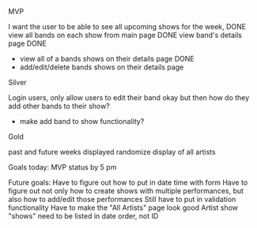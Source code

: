 MVP

I want the user to be able to see all upcoming shows for the week, DONE
view all bands on each show from main page DONE
view band's details page DONE
* view all of a bands shows on their details page DONE
* add/edit/delete bands shows on their details page


Silver

Login users, only allow users to edit their band
okay but then how do they add other bands to their show?
* make add band to show functionality?

Gold

past and future weeks displayed
randomize display of all artists



Goals today:
MVP status by 5 pm


Future goals:
Have to figure out how to put in date time with form
Have to figure out not only how to create shows with multiple performances, but also how to add/edit those performances
Still have to put in validation functionality
Have to make the "All Artists" page look good
Artist show "shows" need to be listed in date order, not ID
